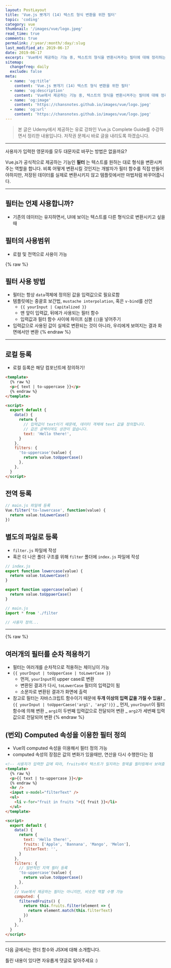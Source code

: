 ```yaml
---
layout: PostLayout
title: 'Vue.js 뽀개기 (14) 텍스트 형식 변환을 위한 필터'
topic: 'coding'
category: vue
thumbnail: '/images/vue/logo.jpeg'
read_time: true
comments: true
permalink: /:year/:month/:day/:slug
last_modified_at: 2019-06-17
date: 2019-06-17
excerpt: 'Vue에서 제공하는 기능 중, 텍스트의 형식을 변환시켜주는 필터에 대해 정리하는 글입니다.'
sitemap:
  changefreq: daily
  exclude: false
meta:
  - name: 'og:title'
    content: 'Vue.js 뽀개기 (14) 텍스트 형식 변환을 위한 필터'
  - name: 'og:description'
    content: 'Vue에서 제공하는 기능 중, 텍스트의 형식을 변환시켜주는 필터에 대해 정리하는 글입니다.'
  - name: 'og:image'
    content: 'https://chansnotes.github.io/images/vue/logo.jpeg'
  - name: 'og:url'
    content: 'https://chansnotes.github.io/images/vue/logo.jpeg'
---
```


> 본 글은 Udemy에서 제공하는 유료 강좌인 Vue.js Complete Guide를 수강하면서 정리한 내용입니다. 저작권 문제시 바로 글을 내리도록 하겠습니다.

---

사용자가 입력한 영문자를 모두 대문자로 바꾸는 방법은 없을까요?

Vue.js가 공식적으로 제공하는 기능인 **필터** 는 텍스트를 원하는 대로 형식을 변환시켜주는 역할을 합니다. 비록 어떻게 변환시킬 것인지는 개발자가 필터 함수를 직접 만들어야하지만, 저장된 데이터를 실제로 변환시키지 않고 템플릿에서만 마법처럼 바꾸어줍니다.

---

## 필터는 언제 사용합니까?

- 기존의 데이터는 유지하면서, UI에 보이는 텍스트를 다른 형식으로 변환시키고 싶을때

## 필터의 사용범위

- 로컬 및 전역으로 사용이 가능

{% raw %}

## 필터 사용 방법

- 필터는 항상 `data`객체에 정의된 값을 입력값으로 필요로함
- 템플릿에는 중괄호 보간법, `mustache interpolation`, 혹은 `v-bind`를 선언
  - `{{ yourInput | Capitalized }}`
  - 맨 앞이 입력값, 뒤에가 사용되는 필터 함수
  - 입력값과 필터 함수 사이에 파이프 심볼 (`|`)을 넣어주기
- 입력값으로 사용된 값이 실제로 변환되는 것이 아니라, 우리에게 보여지는 결과 화면에서만 변환
  {% endraw %}

---

## 로컬 등록

- 로컬 등록은 해당 컴포넌트에 정의하기!

```html
<template>
  {% raw %}
  <p>{ text | to-uppercase }}</p>
  {% endraw %}
</template>

<script>
  export default {
    data() {
      return {
        // 입력값이 text이기 때문에, 데이터 객체에 text 값을 정의합니다.
        // 값은 공백이여도 상관이 없습니다.
        text: 'Hello there!',
      }
    },
    filters: {
      'to-uppercase'(value) {
        return value.toUpperCase()
      },
    },
  }
</script>
```

## 전역 등록

```js
// main.js 파일에 등록
Vue.filter('to-lowercase', function(value) {
  return value.toLowerCase()
})
```

## 별도의 파일로 등록

- `filter.js` 파일에 작성
- 혹은 더 나은 폴더 구조를 위해 `filter` 폴더에 `index.js` 파일에 작성

```js
// index.js
export function lowercase(value) {
  return value.toLowerCase()
}

export function uppercase(value) {
  return value.toUppaerCase()
}
```

```js
// main.js
import * from './filter

// 사용자 정의...

```

---

{% raw %}

## 여러개의 필터를 순차 적용하기

- 필터는 여러개를 순차적으로 적용하는 체이닝이 가능
- `{{ yourInput | toUpperCase | toLowerCase }}`
  - 먼저, `yourInput`이 upper case로 변환
  - 변환된 결과가 다시, `toLowerCase` 필터의 입력값이 됨
  - 소문자로 변환된 결과가 화면에 출력
- 참고로 필터는 자바스크립트 함수이기 때문에 **두개 이상의 입력 값을 가질 수 있음!**
  _ `{{ yourInput | toUpperCaese('arg1', 'arg2')}}`
  _ 먼저, `yourInput`이 필터 함수에 의해 변환
  _ `arg1`이 두번째 입력값으로 전달되어 변환
  _ `arg2`가 세번째 입력값으로 전달되어 변환
  {% endraw %}

## (번외) Computed 속성을 이용한 필터 정의

- Vue의 computed 속성을 이용해서 필터 정의 가능
- computed 속성의 장점은 값의 변화가 있을때만, 연산을 다시 수행한다는 점

```html
<!-- 사용자가 입력한 값에 따라, fruits에서 텍스트가 일치하는 항목을 필터링해서 보여줌 -->
<template>
  {% raw %}
  <p>{{ text | to-uppercase }}</p>
  {% endraw %}
  <hr />
  <input v-model="filterText" />
  <ul>
    <li v-for="fruit in fruits ">{{ fruit }}</li>
  </ul>
</template>

<script>
  export default {
    data() {
      return {
        text: 'Hello there!',
        fruits: ['Apple', 'Bannana', 'Mango', 'Melon'],
        filterText: '',
      }
    },
    filters: {
      // 일반적인 지역 필터 등록
      'to-uppercase'(value) {
        return value.toUpperCase()
      },
    },
    // Vue에서 제공하는 필터는 아니지만, 비슷한 역할 수행 가능
    computed: {
      filteredFruits() {
        return this.fruits.filter(element => {
          return element.match(this.filterText)
        })
      },
    },
  }
</script>
```

---

다음 글에서는 렌더 함수와 JSX에 대해 소개합니다.

틀린 내용이 있다면 자유롭게 댓글로 달아주세요 :)

